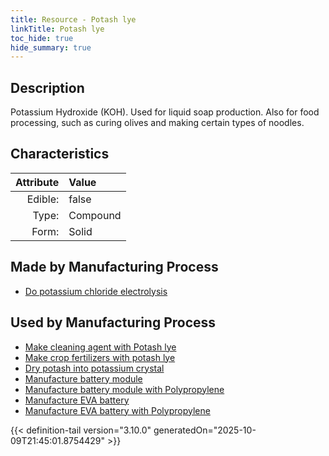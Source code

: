 ```yaml
---
title: Resource - Potash lye
linkTitle: Potash lye
toc_hide: true
hide_summary: true
---
```

<!-- This is generated by the MarsSim HelpGenertor, do not edit. -->

## Description
 Potassium Hydroxide (KOH). Used for&#10;&#9;&#9;liquid soap production. Also for food processing, such as curing olives and making certain types of noodles.

## Characteristics

| Attribute      | Value |
|--------:|:------|
|Edible:|false|
|Type:|Compound|
|Form:|Solid|
 
## Made by Manufacturing Process

- [Do potassium chloride electrolysis](/docs/definitions/process/do-potassium-chloride-electrolysis)

## Used by Manufacturing Process

- [Make cleaning agent with Potash lye](/docs/definitions/process/make-cleaning-agent-with-potash-lye)
- [Make crop fertilizers with potash lye](/docs/definitions/process/make-crop-fertilizers-with-potash-lye)
- [Dry potash into potassium crystal](/docs/definitions/process/dry-potash-into-potassium-crystal)
- [Manufacture battery module](/docs/definitions/process/manufacture-battery-module)
- [Manufacture battery module with Polypropylene](/docs/definitions/process/manufacture-battery-module-with-polypropylene)
- [Manufacture EVA battery](/docs/definitions/process/manufacture-eva-battery)
- [Manufacture EVA battery with Polypropylene](/docs/definitions/process/manufacture-eva-battery-with-polypropylene)


    


{{< definition-tail version="3.10.0" generatedOn="2025-10-09T21:45:01.8754429" >}}


